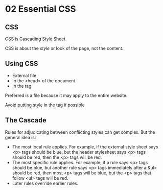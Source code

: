 # 02 Essential CSS

## CSS

CSS is Cascading Style Sheet.

CSS is about the *style* or look of the page, not the content.

## Using CSS

* External file
* In the &lt;head&gt; of the document
* In the tag

Preferred is a file because it may apply to the entire website.

Avoid putting style in the tag if possible

## The Cascade

Rules for adjudicating between conflicting styles can get complex.  But the general idea is:

* The most local rule applies.  For example, if the external style sheet says &lt;p> tags should be blue, but the header stylesheet says &lt;p> tags should be red, then the &lt;p> tags will be red.
* The most specific rule applies.  For example, if a rule says &lt;p> tags should be blue, but another rule says &lt;p> tags immediately after a &ul> should be red, then most &lt;p> tags will be blue, but the &lt;p> tags that follow &lt;ul> tags will be red.
* Later rules override earlier rules.


